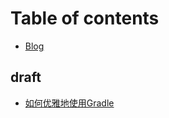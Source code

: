 # Table of contents

* [Blog](README.md)

## draft

* [如何优雅地使用Gradle](draft/how-to-gracefully-use-gradle.md)

